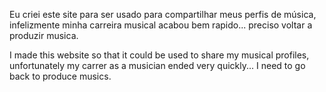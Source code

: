 Eu criei este site para ser usado para compartilhar meus perfis de música, infelizmente minha carreira musical acabou bem rapido... preciso voltar a produzir musica.

I made this website so that it could be used to share my musical profiles, unfortunately my carrer as a musician ended very quickly... I need to go back to produce musics.
